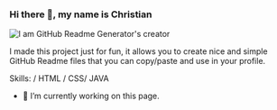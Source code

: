 ### Hi there 👋, my name is Christian

![I am GitHub Readme Generator's creator](https://arturssmirnovs.github.io/github-profile-readme-generator/images/banner.png)

I made this project just for fun, it allows you to create nice and simple GitHub Readme files that you can copy/paste and use in your profile.

Skills: / HTML / CSS/ JAVA

- 🔭 I’m currently working on this page. 





